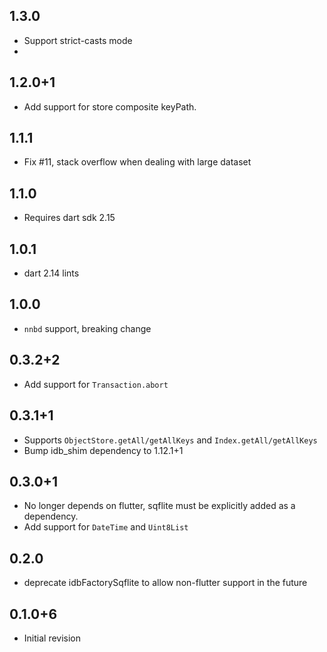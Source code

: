 ## 1.3.0

* Support strict-casts mode
* 
## 1.2.0+1

* Add support for store composite keyPath.

## 1.1.1

* Fix #11, stack overflow when dealing with large dataset

## 1.1.0

* Requires dart sdk 2.15

## 1.0.1

* dart 2.14 lints

## 1.0.0

* `nnbd` support, breaking change

## 0.3.2+2

* Add support for `Transaction.abort`

## 0.3.1+1

* Supports `ObjectStore.getAll/getAllKeys` and `Index.getAll/getAllKeys`
* Bump idb_shim dependency to 1.12.1+1

## 0.3.0+1

* No longer depends on flutter, sqflite must be explicitly added as a dependency.
* Add support for `DateTime` and `Uint8List`

## 0.2.0

* deprecate idbFactorySqflite to allow non-flutter support in the future

## 0.1.0+6

* Initial revision
